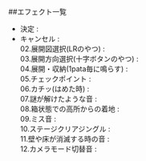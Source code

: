 ##エフェクト一覧
* 決定 :  
* キャンセル :  
02.展開図選択(LRのやつ) :  
03.展開方向選択(十字ボタンのやつ) :  
04.展開・収納(1pata毎に鳴らす) :  
05.チェックポイント :  
06.カチッ(はめた時) :  
07.謎が解けたような音 :  
08.箱状態での高所からの着地 :  
09.ミス音 :  
10.ステージクリアジングル :  
11.壁や床が消滅する時の音 :  
12.カメラモード切替音 :  
